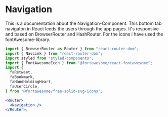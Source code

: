 # Navigation

This is a documentation about the Navigation-Component. This bottom tab navigaton in React leeds the users through the app pages. It's responsive and based on BrowserRouter and HashRouter. For the icons i have used the fontAwesome-library.

```jsx
import { BrowserRouter as Router } from "react-router-dom";
import { NavLink } from "react-router-dom";
import styled from "styled-components";
import { FontAwesomeIcon } from "@fortawesome/react-fontawesome";
import {
  faRetweet,
  faBookmark,
  faHandHoldingHeart,
  faUserCircle,
} from "@fortawesome/free-solid-svg-icons";

<Router>
  <Navigation />
</Router>;
```
